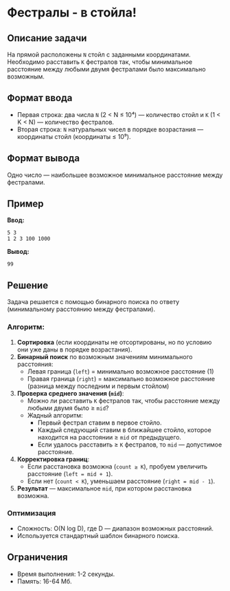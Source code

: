 # Фестралы - в стойла!

## Описание задачи
На прямой расположены `N` стойл с заданными координатами. Необходимо расставить `K` фестралов так, чтобы минимальное расстояние между любыми двумя фестралами было максимально возможным.

## Формат ввода
- Первая строка: два числа `N` (2 < N ≤ 10⁴) — количество стойл и `K` (1 < K < N) — количество фестралов.
- Вторая строка: `N` натуральных чисел в порядке возрастания — координаты стойл (координаты ≤ 10⁹).

## Формат вывода
Одно число — наибольшее возможное минимальное расстояние между фестралами.

## Пример
**Ввод:**
```
5 3
1 2 3 100 1000
```

**Вывод:**
```
99
```

## Решение
Задача решается с помощью бинарного поиска по ответу (минимальному расстоянию между фестралами).

### Алгоритм:
1. **Сортировка** (если координаты не отсортированы, но по условию они уже даны в порядке возрастания).
2. **Бинарный поиск** по возможным значениям минимального расстояния:
   - Левая граница (`left`) = минимально возможное расстояние (1)
   - Правая граница (`right`) = максимально возможное расстояние (разница между последним и первым стойлом)
3. **Проверка среднего значения (`mid`)**:
   - Можно ли расставить `K` фестралов так, чтобы расстояние между любыми двумя было ≥ `mid`?
   - Жадный алгоритм:
     - Первый фестрал ставим в первое стойло.
     - Каждый следующий ставим в ближайшее стойло, которое находится на расстоянии ≥ `mid` от предыдущего.
     - Если удалось расставить ≥ `K` фестралов, то `mid` — допустимое расстояние.
4. **Корректировка границ**:
   - Если расстановка возможна (`count ≥ K`), пробуем увеличить расстояние (`left = mid + 1`).
   - Если нет (`count < K`), уменьшаем расстояние (`right = mid - 1`).
5. **Результат** — максимальное `mid`, при котором расстановка возможна.

### Оптимизация
- Сложность: O(N log D), где D — диапазон возможных расстояний.
- Используется стандартный шаблон бинарного поиска.

## Ограничения
- Время выполнения: 1-2 секунды.
- Память: 16-64 Мб.